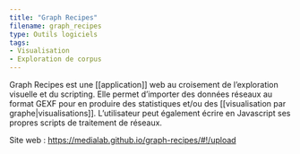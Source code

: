 ```yaml
---
title: "Graph Recipes"
filename: graph_recipes
type: Outils logiciels
tags:
- Visualisation
- Exploration de corpus
---
```


Graph Recipes est une [[application]] web au croisement de l’exploration visuelle et du scripting. Elle permet d’importer des données réseaux au format GEXF pour en produire des statistiques et/ou des [[visualisation par graphe|visualisations]]. L’utilisateur peut également écrire en Javascript ses propres scripts de traitement de réseaux.

Site web : <https://medialab.github.io/graph-recipes/#!/upload>

